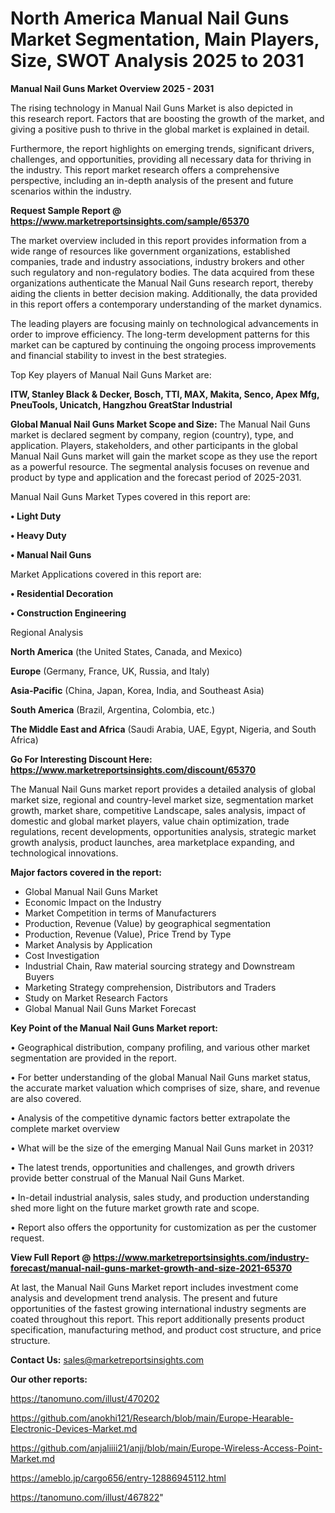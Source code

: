 # North America Manual Nail Guns Market Segmentation, Main Players, Size, SWOT Analysis 2025 to 2031

<Strong> Manual Nail Guns Market Overview 2025 - 2031</strong>

The rising technology in Manual Nail Guns Market is also depicted in this research report. Factors that are boosting the growth of the market, and giving a positive push to thrive in the global market is explained in detail.

Furthermore, the report highlights on emerging trends, significant drivers, challenges, and opportunities, providing all necessary data for thriving in the industry. This report market research offers a comprehensive perspective, including an in-depth analysis of the present and future scenarios within the industry.

<strong>Request Sample Report @ <a href=https://www.marketreportsinsights.com/sample/65370>https://www.marketreportsinsights.com/sample/65370</a></strong>

The market overview included in this report provides information from a wide range of resources like government organizations, established companies, trade and industry associations, industry brokers and other such regulatory and non-regulatory bodies. The data acquired from these organizations authenticate the Manual Nail Guns research report, thereby aiding the clients in better decision making. Additionally, the data provided in this report offers a contemporary understanding of the market dynamics.

The leading players are focusing mainly on technological advancements in order to improve efficiency. The long-term development patterns for this market can be captured by continuing the ongoing process improvements and financial stability to invest in the best strategies.

Top Key players of Manual Nail Guns Market are:

<strong>ITW, Stanley Black & Decker, Bosch, TTI, MAX, Makita, Senco, Apex Mfg, PneuTools, Unicatch, Hangzhou GreatStar Industrial</strong>

<strong><b>Global Manual Nail Guns Market Scope and Size:</b></strong>
The Manual Nail Guns market is declared segment by company, region (country), type, and application. Players, stakeholders, and other participants in the global Manual Nail Guns market will gain the market scope as they use the report as a powerful resource. The segmental analysis focuses on revenue and product by type and application and the forecast period of 2025-2031.

Manual Nail Guns Market Types covered in this report are:

<strong>• Light Duty

• Heavy Duty

• Manual Nail Guns</strong>

Market Applications covered in this report are:

<strong>• Residential Decoration

• Construction Engineering</strong> 

Regional Analysis

<strong>North America</strong> (the United States, Canada, and Mexico)

<strong>Europe</strong> (Germany, France, UK, Russia, and Italy)

<strong>Asia-Pacific</strong> (China, Japan, Korea, India, and Southeast Asia)

<strong>South America</strong> (Brazil, Argentina, Colombia, etc.)

<strong>The Middle East and Africa</strong> (Saudi Arabia, UAE, Egypt, Nigeria, and South Africa)

<strong>Go For Interesting Discount Here: <a href=https://www.marketreportsinsights.com/discount/65370>https://www.marketreportsinsights.com/discount/65370</a></strong>

The Manual Nail Guns market report provides a detailed analysis of global market size, regional and country-level market size, segmentation market growth, market share, competitive Landscape, sales analysis, impact of domestic and global market players, value chain optimization, trade regulations, recent developments, opportunities analysis, strategic market growth analysis, product launches, area marketplace expanding, and technological innovations.

<strong><b>Major factors covered in the report:</b></strong>
<ul>
  <li>Global Manual Nail Guns Market </li>
  <li>Economic Impact on the Industry</li>
  <li>Market Competition in terms of Manufacturers</li>
  <li>Production, Revenue (Value) by geographical segmentation</li>
  <li>Production, Revenue (Value), Price Trend by Type</li>
  <li>Market Analysis by Application</li>
  <li>Cost Investigation</li>
  <li>Industrial Chain, Raw material sourcing strategy and Downstream Buyers</li>
  <li>Marketing Strategy comprehension, Distributors and Traders</li>
  <li>Study on Market Research Factors</li>
  <li>Global Manual Nail Guns Market Forecast</li>
</ul>

<strong><b>Key Point of the Manual Nail Guns Market report:</b></strong>

• Geographical distribution, company profiling, and various other market segmentation are provided in the report.

• For better understanding of the global Manual Nail Guns market status, the accurate market valuation which comprises of size, share, and revenue are also covered.

• Analysis of the competitive dynamic factors better extrapolate the complete market overview

• What will be the size of the emerging Manual Nail Guns market in 2031?

• The latest trends, opportunities and challenges, and growth drivers provide better construal of the Manual Nail Guns Market.

• In-detail industrial analysis, sales study, and production understanding shed more light on the future market growth rate and scope.

• Report also offers the opportunity for customization as per the customer request.

<strong><b>View Full Report @ <a href=https://www.marketreportsinsights.com/industry-forecast/manual-nail-guns-market-growth-and-size-2021-65370>https://www.marketreportsinsights.com/industry-forecast/manual-nail-guns-market-growth-and-size-2021-65370</a></b></strong>


At last, the Manual Nail Guns Market report includes investment come analysis and development trend analysis. The present and future opportunities of the fastest growing international industry segments are coated throughout this report. This report additionally presents product specification, manufacturing method, and product cost structure, and price structure.

<strong>Contact Us:</strong>
sales@marketreportsinsights.com

<strong>Our other reports:</strong>

<a href=https://tanomuno.com/illust/470202>https://tanomuno.com/illust/470202</a>

<a href=https://github.com/anokhi121/Research/blob/main/Europe-Hearable-Electronic-Devices-Market.md>https://github.com/anokhi121/Research/blob/main/Europe-Hearable-Electronic-Devices-Market.md</a>

<a href=https://github.com/anjaliiii21/anjj/blob/main/Europe-Wireless-Access-Point-Market.md>https://github.com/anjaliiii21/anjj/blob/main/Europe-Wireless-Access-Point-Market.md</a>

<a href=https://ameblo.jp/cargo656/entry-12886945112.html>https://ameblo.jp/cargo656/entry-12886945112.html</a>

<a href=https://tanomuno.com/illust/467822>https://tanomuno.com/illust/467822</a>"
